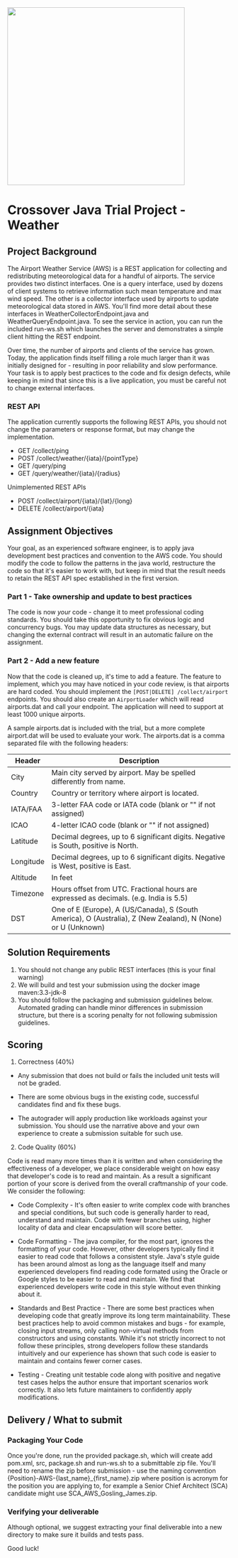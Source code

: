 <img src="https://www.crossover.com/wp-content/uploads/2015/09/95c6a29b.logo2_.png" width="400" />

# Crossover Java Trial Project - Weather

## Project Background

The Airport Weather Service (AWS) is a REST application for collecting and redistributing meteorological data for a
handful of airports. The service provides two distinct interfaces. One is a query interface, used by dozens of client
systems to retrieve information such mean temperature and max wind speed. The other is a collector interface used by
airports to update meteorological data stored in AWS. You'll find more detail about these interfaces in
WeatherCollectorEndpoint.java and WeatherQueryEndpoint.java. To see the service in action, you can run the
included run-ws.sh which launches the server and demonstrates a simple client hitting the REST endpoint.

Over time, the number of airports and clients of the service has grown. Today, the application finds itself filling a
role much larger than it was initially designed for - resulting in poor reliability and slow performance. Your task is
to apply best practices to the code and fix design defects, while keeping in mind that since this is a live application,
you must be careful not to change external interfaces.

### REST API

The application currently supports the following REST APIs, you should not change the parameters or response format, but may change the implementation.
* GET /collect/ping
* POST /collect/weather/{iata}/{pointType}
* GET /query/ping
* GET /query/weather/{iata}/{radius}

Unimplemented REST APIs
* POST /collect/airport/{iata}/{lat}/{long}
* DELETE /collect/airport/{iata}

## Assignment Objectives
Your goal, as an experienced software engineer, is to apply java development best practices and convention to the AWS
code. You should modify the code to follow the patterns in the java world, restructure the code so that it's easier to
 work with, but keep in mind that the result needs to retain the REST API spec established in the first version.

### Part 1 - Take ownership and update to best practices
The code is now *your* code - change it to meet professional coding standards. You should take this opportunity to fix
obvious logic and concurrency bugs. You may update data structures as necessary, but changing the external contract will
 result in an automatic failure on the assignment.

### Part 2 - Add a new feature
Now that the code is cleaned up, it's time to add a feature. The feature to implement, which you may have noticed in
your code review, is that airports are hard coded. You should implement the ```[POST|DELETE] /collect/airport```
endpoints. You should also create an ```AirportLoader``` which will read airports.dat and call your endpoint.
The application will need to support at least 1000 unique airports.

A sample airports.dat is included with the trial, but a more complete airport.dat will be used to evaluate your work.
The airports.dat is a comma separated file with the following headers:

Header   	| Description
------------|------------
City		| Main city served by airport. May be spelled differently from name.
Country		| Country or territory where airport is located.
IATA/FAA 	| 3-letter FAA code or IATA code (blank or "" if not assigned)
ICAO		| 4-letter ICAO code (blank or "" if not assigned)
Latitude 	| Decimal degrees, up to 6 significant digits. Negative is South, positive is North.
Longitude	| Decimal degrees, up to 6 significant digits. Negative is West, positive is East.
Altitude	| In feet
Timezone	| Hours offset from UTC. Fractional hours are expressed as decimals. (e.g. India is 5.5)
DST			| One of E (Europe), A (US/Canada), S (South America), O (Australia), Z (New Zealand), N (None) or U (Unknown) 

## Solution Requirements
1.  You should not change any public REST interfaces (this is your final warning)
2.  We will build and test your submission using the docker image maven:3.3-jdk-8
3.  You should follow the packaging and submission guidelines below. Automated grading can handle minor differences in submission structure, but there is a scoring penalty for not following submission guidelines.

## Scoring
1. Correctness (40%) 
  * Any submission that does not build or fails the included unit tests will not be graded.

  * There are some obvious bugs in the existing code, successful candidates find and fix these bugs.

  * The autograder will apply production like workloads against your submission. You should use the narrative above and
    your own experience to create a submission suitable for such use.

2. Code Quality (60%)

  Code is read many more times than it is written and when considering the effectiveness of a developer,
  we place considerable weight on how easy that developer's code is to read and maintain. As a result a
  significant portion of your score is derived from the overall craftmanship of your code. We consider the
  following:

  * Code Complexity - It's often easier to write complex code with branches and special conditions, but such code
    is generally harder to read, understand and maintain. Code with fewer branches using, higher locality of data
    and clear encapsulation will score better.

  * Code Formatting - The java compiler, for the most part, ignores the formatting of your code. However, other
    developers typically find it easier to read code that follows a consistent style. Java's
    style guide has been around almost as long as the language itself and many experienced developers find reading
    code formated using the Oracle or Google styles to be easier to read and maintain. We find that experienced
    developers write code in this style without even thinking about it.

  * Standards and Best Practice - There are some best practices when developing code that greatly improve its long
    term maintainability. These best practices help to avoid common mistakes and bugs - for example, closing
    input streams, only calling non-virtual methods from constructors and using constants. While it's not strictly
    incorrect to not follow these principles, strong developers follow these standards intuitively and our
    experience has shown that such code is easier to maintain and contains fewer corner cases.

  * Testing - Creating unit testable code along with positive and negative test cases helps the author ensure
    that important scenarios work correctly. It also lets future maintainers to confidently apply modifications.

## Delivery / What to submit

### Packaging Your Code
Once you're done, run the provided package.sh, which will create add pom.xml, src, package.sh and run-ws.sh
to a submittable zip file. You'll need to rename the zip before submission - use the naming convention
\{Position\}-AWS-{last_name}\_{first_name}.zip where position is acronym for the position you are applying to, for
example a Senior Chief Architect (SCA) candidate might use SCA_AWS_Gosling_James.zip.

### Verifying your deliverable
Although optional, we suggest extracting your final deliverable into a new directory to make sure it builds and
tests pass.

Good luck!
